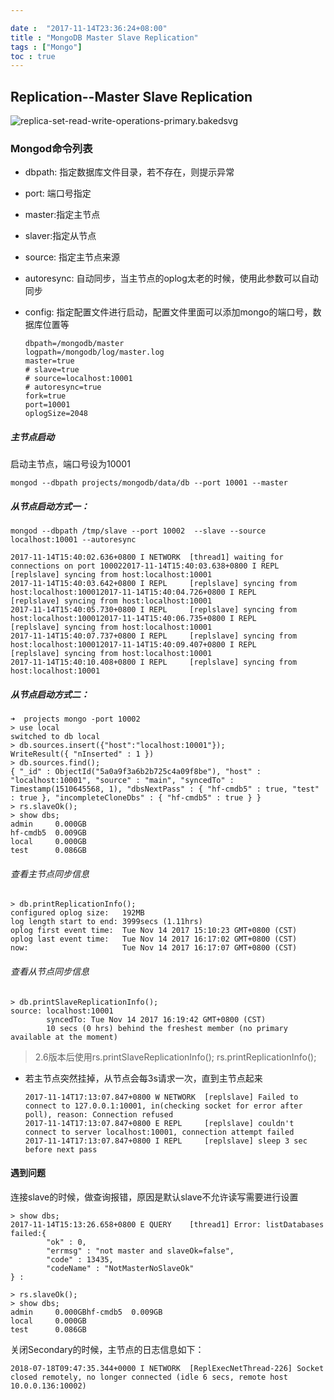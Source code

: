 ```yaml
---

date :  "2017-11-14T23:36:24+08:00" 
title : "MongoDB Master Slave Replication"  
tags : ["Mongo"] 
toc : true
---
```



## Replication--Master Slave Replication

![replica-set-read-write-operations-primary.bakedsvg](http://oxmycii3v.bkt.clouddn.com/img/mongodb/replica-set-read-write-operations-primary.bakedsvg.svg)

### Mongod命令列表

- dbpath: 指定数据库文件目录，若不存在，则提示异常

- port: 端口号指定

- master:指定主节点

- slaver:指定从节点

- source: 指定主节点来源

- autoresync: 自动同步，当主节点的oplog太老的时候，使用此参数可以自动同步

- config: 指定配置文件进行启动，配置文件里面可以添加mongo的端口号，数据库位置等

  ```properties
  dbpath=/mongodb/master
  logpath=/mongodb/log/master.log
  master=true
  # slave=true
  # source=localhost:10001
  # autoresync=true
  fork=true
  port=10001
  oplogSize=2048
  ```

##### 主节点启动

启动主节点，端口号设为10001

```shell
mongod --dbpath projects/mongodb/data/db --port 10001 --master
```

##### 从节点启动方式一：

```shell
mongod --dbpath /tmp/slave --port 10002  --slave --source localhost:10001 --autoresync

2017-11-14T15:40:02.636+0800 I NETWORK  [thread1] waiting for connections on port 100022017-11-14T15:40:03.638+0800 I REPL     [replslave] syncing from host:localhost:10001
2017-11-14T15:40:03.642+0800 I REPL     [replslave] syncing from host:localhost:100012017-11-14T15:40:04.726+0800 I REPL     [replslave] syncing from host:localhost:10001
2017-11-14T15:40:05.730+0800 I REPL     [replslave] syncing from host:localhost:100012017-11-14T15:40:06.735+0800 I REPL     [replslave] syncing from host:localhost:10001
2017-11-14T15:40:07.737+0800 I REPL     [replslave] syncing from host:localhost:100012017-11-14T15:40:09.407+0800 I REPL     [replslave] syncing from host:localhost:10001
2017-11-14T15:40:10.408+0800 I REPL     [replslave] syncing from host:localhost:10001
```

##### 从节点启动方式二：

```shell
➜  projects mongo -port 10002
> use local
switched to db local
> db.sources.insert({"host":"localhost:10001"});
WriteResult({ "nInserted" : 1 })
> db.sources.find();
{ "_id" : ObjectId("5a0a9f3a6b2b725c4a09f8be"), "host" : "localhost:10001", "source" : "main", "syncedTo" : Timestamp(1510645568, 1), "dbsNextPass" : { "hf-cmdb5" : true, "test" : true }, "incompleteCloneDbs" : { "hf-cmdb5" : true } }
> rs.slaveOk();
> show dbs;
admin     0.000GB
hf-cmdb5  0.009GB
local     0.000GB
test      0.086GB
```

###### 查看主节点同步信息

```shell
> db.printReplicationInfo();
configured oplog size:   192MB
log length start to end: 3999secs (1.11hrs)
oplog first event time:  Tue Nov 14 2017 15:10:23 GMT+0800 (CST)
oplog last event time:   Tue Nov 14 2017 16:17:02 GMT+0800 (CST)
now:                     Tue Nov 14 2017 16:17:07 GMT+0800 (CST)
```

###### 查看从节点同步信息

```shell
> db.printSlaveReplicationInfo();
source: localhost:10001
        syncedTo: Tue Nov 14 2017 16:19:42 GMT+0800 (CST)
        10 secs (0 hrs) behind the freshest member (no primary available at the moment)
```

> 2.6版本后使用rs.printSlaveReplicationInfo(); rs.printReplicationInfo();

- 若主节点突然挂掉，从节点会每3s请求一次，直到主节点起来

  ```shell
  2017-11-14T17:13:07.847+0800 W NETWORK  [replslave] Failed to connect to 127.0.0.1:10001, in(checking socket for error after poll), reason: Connection refused
  2017-11-14T17:13:07.847+0800 E REPL     [replslave] couldn't connect to server localhost:10001, connection attempt failed
  2017-11-14T17:13:07.847+0800 I REPL     [replslave] sleep 3 sec before next pass
  ```

  

#### 遇到问题

连接slave的时候，做查询报错，原因是默认slave不允许读写需要进行设置

```shell
> show dbs;
2017-11-14T15:13:26.658+0800 E QUERY    [thread1] Error: listDatabases failed:{
        "ok" : 0,
        "errmsg" : "not master and slaveOk=false",
        "code" : 13435,
        "codeName" : "NotMasterNoSlaveOk"
} :
```

```shell
> rs.slaveOk();
> show dbs;
admin     0.000GBhf-cmdb5  0.009GB
local     0.000GB
test      0.086GB
```

关闭Secondary的时候，主节点的日志信息如下：

```
2018-07-18T09:47:35.344+0000 I NETWORK  [ReplExecNetThread-226] Socket closed remotely, no longer connected (idle 6 secs, remote host 10.0.0.136:10002)
```

